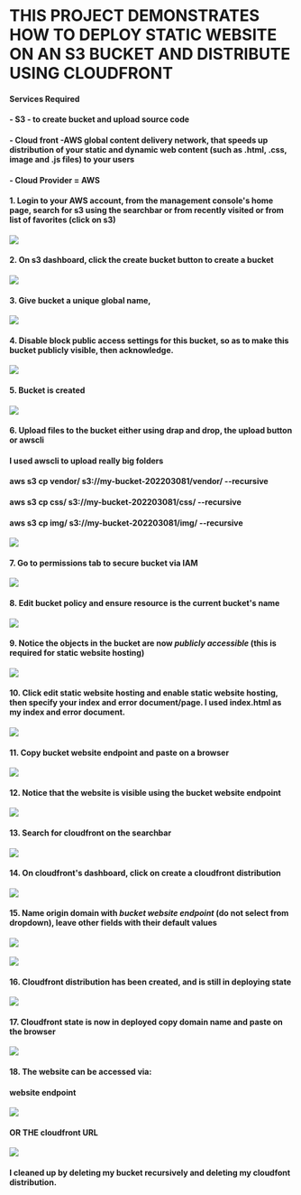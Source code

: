 # THIS PROJECT DEMONSTRATES HOW TO DEPLOY STATIC WEBSITE ON AN S3 BUCKET AND DISTRIBUTE USING CLOUDFRONT

#### __Services Required__
#### - S3 - to create bucket and upload source code
#### - Cloud front -AWS global content delivery network, that speeds up distribution of your static and dynamic web content (such as .html, .css, image and .js files) to your users 
#### - Cloud Provider = AWS

#### 1. Login to your AWS account, from the management console's home page, search for s3 using the searchbar or from recently visited or from list of favorites (click on s3)
![](Images/sh1.png)
#### 2. On s3 dashboard, click the create bucket button to create a bucket
![](Images/sh2.png)
#### 3. Give bucket a unique global name, 
![](Images/sh3.png)
#### 4. Disable block public access settings for this bucket, so as to make this bucket publicly visible, then acknowledge.
![](Images/sh4.png)
#### 5. Bucket is created
![](Images/sh5.png)
#### 6. Upload files to the bucket either using drap and drop, the upload button or awscli
#### I used awscli to upload really big folders
#### aws s3 cp vendor/ s3://my-bucket-202203081/vendor/ --recursive 
#### aws s3 cp css/ s3://my-bucket-202203081/css/ --recursive 
#### aws s3 cp img/ s3://my-bucket-202203081/img/ --recursive 
![](Images/sh6.png)
#### 7. Go to permissions tab to secure bucket via IAM
![](Images/sh7.png)
#### 8. Edit bucket policy and ensure resource is the current bucket's name
![](Images/sh8.png)
#### 9. Notice the objects in the bucket are now _publicly accessible_ (this is required for static website hosting)
![](Images/sh9.png)
#### 10. Click __edit static website hosting__ and enable static website hosting, then specify your index and error document/page. I used index.html as my index and error document.
![](Images/sh10.png)
#### 11. Copy bucket website endpoint and paste on a browser
![](Images/sh11.png)
#### 12. Notice that the website is visible using the bucket website endpoint
![](Images/sh12.png) 
#### 13. Search for cloudfront on the searchbar
![](Images/sh13.png)
#### 14. On cloudfront's dashboard, click on create a cloudfront distribution 
![](Images/sh14.png)
#### 15. Name origin domain with _bucket website endpoint_ (do not select from dropdown), leave other fields with their default values
![](Images/sh15.png)<br/><br/>
![](Images/sh16.png)
#### 16. Cloudfront distribution has been created, and is still in __deploying__ state
![](Images/sh17.png)
#### 17. Cloudfront state is now in deployed copy domain name and paste on the browser

![](Images/sh18.png)
#### 18. The website can be accessed via:
#### __website endpoint__
![](Images/sh12.png)
#### OR THE __cloudfront URL__
![](Images/sh18.png)


#### I cleaned up by deleting my bucket recursively and deleting my cloudfont distribution.
